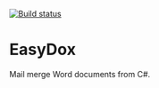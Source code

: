 [![Build status](https://ci.appveyor.com/api/projects/status/wfp2fy6297cft7ed?svg=true)](https://ci.appveyor.com/project/bzaar/easydox)

# EasyDox

Mail merge Word documents from C#.
